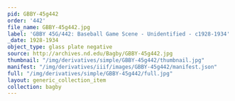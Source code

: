 ```yaml
---
pid: GBBY-45g442
order: '442'
file_name: GBBY-45g442.jpg
label: 'GBBY 45G/442: Baseball Game Scene - Unidentified - c1928-1934'
_date: 1928-1934
object_type: glass plate negative
source: http://archives.nd.edu/Bagby/GBBY-45g442.jpg
thumbnail: "/img/derivatives/simple/GBBY-45g442/thumbnail.jpg"
manifest: "/img/derivatives/iiif/images/GBBY-45g442/manifest.json"
full: "/img/derivatives/simple/GBBY-45g442/full.jpg"
layout: generic_collection_item
collection: bagby
---
```

